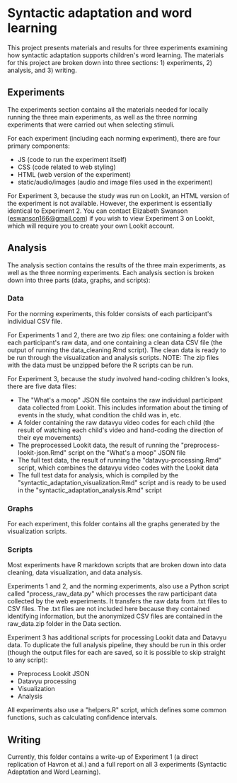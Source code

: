 # Syntactic adaptation and word learning

This project presents materials and results for three experiments examining how syntactic adaptation supports children's word learning. The materials for this project are broken down into three sections: 1) experiments, 2) analysis, and 3) writing.

## Experiments

The experiments section contains all the materials needed for locally running the three main experiments, as well as the three norming experiments that were carried out when selecting stimuli.

For each experiment (including each norming experiment), there are four primary components:
- JS (code to run the experiment itself)
- CSS (code related to web styling)
- HTML (web version of the experiment)
- static/audio/images (audio and image files used in the experiment)

For Experiment 3, because the study was run on Lookit, an HTML version of the experiment is not available. However, the experiment is essentially identical to Experiment 2. You can contact Elizabeth Swanson (eswanson166@gmail.com) if you wish to view Experiment 3 on Lookit, which will require you to create your own Lookit account.

## Analysis

The analysis section contains the results of the three main experiments, as well as the three norming experiments. Each analysis section is broken down into three parts (data, graphs, and scripts):

### Data

For the norming experiments, this folder consists of each participant's individual CSV file.

For Experiments 1 and 2, there are two zip files: one containing a folder with each participant's raw data, and one containing a clean data CSV file (the output of running the data_cleaning.Rmd script). The clean data is ready to be run through the visualization and analysis scripts. NOTE: The zip files with the data must be unzipped before the R scripts can be run.

For Experiment 3, because the study involved hand-coding children's looks, there are five data files:
- The "What's a moop" JSON file contains the raw individual participant data collected from Lookit. This includes information about the timing of events in the study, what condition the child was in, etc.
- A folder containing the raw datavyu video codes for each child (the result of watching each child's video and hand-coding the direction of their eye movements)
- The preprocessed Lookit data, the result of running the "preprocess-lookit-json.Rmd" script on the "What's a moop" JSON file
- The full test data, the result of running the "datavyu-processing.Rmd" script, which combines the datavyu video codes with the Lookit data
- The full test data for analysis, which is compiled by the "syntactic_adaptation_visualization.Rmd" script and is ready to be used in the "syntactic_adaptation_analysis.Rmd" script

### Graphs

For each experiment, this folder contains all the graphs generated by the visualization scripts.

### Scripts

Most experiments have R markdown scripts that are broken down into data cleaning, data visualization, and data analysis. 

Experiments 1 and 2, and the norming experiments, also use a Python script called "process_raw_data.py" which processes the raw participant data collected by the web experiments. It transfers the raw data from .txt files to CSV files. The .txt files are not included here because they contained identifying information, but the anonymized CSV files are contained in the raw_data.zip folder in the Data section.

Experiment 3 has additional scripts for processing Lookit data and Datavyu data. To duplicate the full analysis pipeline, they should be run in this order (though the output files for each are saved, so it is possible to skip straight to any script):
- Preprocess Lookit JSON
- Datavyu processing
- Visualization
- Analysis

All experiments also use a "helpers.R" script, which defines some common functions, such as calculating confidence intervals.

## Writing

Currently, this folder contains a write-up of Experiment 1 (a direct replication of Havron et al.) and a full report on all 3 experiments (Syntactic Adaptation and Word Learning).

